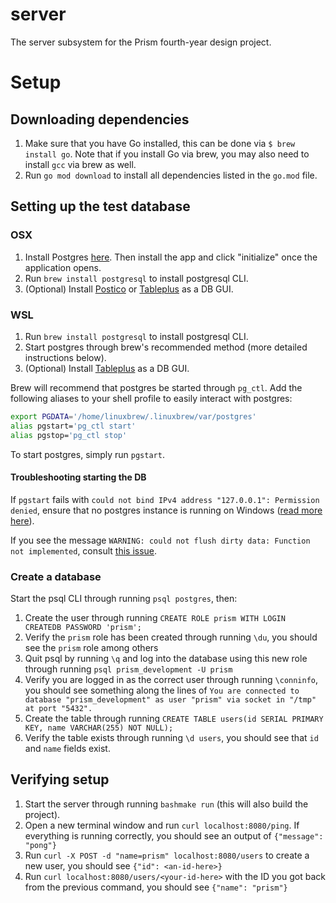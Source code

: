 # server
The server subsystem for the Prism fourth-year design project.

# Setup
## Downloading dependencies
1. Make sure that you have Go installed, this can be done via `$ brew install go`. Note that if you install Go via brew, you may also need to install `gcc` via brew as well.
2. Run `go mod download` to install all dependencies listed in the `go.mod` file.

## Setting up the test database

### OSX
1. Install Postgres [here](https://postgresapp.com/downloads.html). Then install the app and click "initialize" once the application opens.
2. Run `brew install postgresql` to install postgresql CLI.
3. (Optional) Install [Postico](https://eggerapps.at/postico/) or [Tableplus](https://tableplus.com/) as a DB GUI.
### WSL
1. Run `brew install postgresql` to install postgresql CLI.
2. Start postgres through brew's recommended method (more detailed instructions below).
3. (Optional) Install [Tableplus](https://tableplus.com/) as a DB GUI.

Brew will recommend that postgres be started through `pg_ctl`. Add the following aliases to your shell profile to easily interact with postgres:
```bash
export PGDATA='/home/linuxbrew/.linuxbrew/var/postgres'
alias pgstart='pg_ctl start'
alias pgstop='pg_ctl stop'
```

To start postgres, simply run `pgstart`.

#### Troubleshooting starting the DB

If `pgstart` fails with `could not bind IPv4 address "127.0.0.1": Permission denied`, ensure that no postgres instance is running on Windows ([read more here](https://stackoverflow.com/questions/62154886/postgres-password-authentication-failed)).

If you see the message `WARNING: could not flush dirty data: Function not implemented`, consult [this issue](https://stackoverflow.com/questions/45437824/postgresql-warning-could-not-flush-dirty-data-function-not-implemented).

### Create a database

Start the psql CLI through running `psql postgres`, then:

1. Create the user through running `CREATE ROLE prism WITH LOGIN CREATEDB PASSWORD 'prism';`
2. Verify the `prism` role has been created through running `\du`, you should see the `prism` role among others
3. Quit psql by running `\q` and log into the database using this new role through running `psql prism_development -U prism`
4. Verify you are logged in as the correct user through running `\conninfo`, you should see something along the lines of `You are connected to database "prism_development" as user "prism" via socket in "/tmp" at port "5432".`
5. Create the table through running `CREATE TABLE users(id SERIAL PRIMARY KEY, name VARCHAR(255) NOT NULL);`
6. Verify the table exists through running `\d users`, you should see that `id` and `name` fields exist.


## Verifying setup
1. Start the server through running ```bashmake run``` (this will also build the project).
2. Open a new terminal window and run `curl localhost:8080/ping`. If everything is running correctly, you should see an output of `{"message": "pong"}`
3. Run `curl -X POST -d "name=prism" localhost:8080/users` to create a new user, you should see `{"id": <an-id-here>}`
4. Run `curl localhost:8080/users/<your-id-here>` with the ID you got back from the previous command, you should see `{"name": "prism"}`